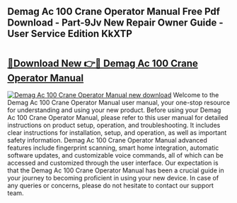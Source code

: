 ## Demag Ac 100 Crane Operator Manual Free Pdf Download - Part-9Jv New Repair Owner Guide - User Service Edition KkXTP

# <h2><a href="http://bc94042.oget.top/?id=Demag+Ac+100+Crane+Operator+Manual">🔗Download New 👉🔴 Demag Ac 100 Crane Operator Manual</a></h2>

[![Demag Ac 100 Crane Operator Manual new download](https://i.imgur.com/5g1atiW.png)](http://bc94042.oget.top/?id=Demag+Ac+100+Crane+Operator+Manual)
Welcome to the Demag Ac 100 Crane Operator Manual user manual, your one-stop resource for understanding and using your new product. Before using your Demag Ac 100 Crane Operator Manual, please refer to this user manual for detailed instructions on product setup, operation, and troubleshooting. It includes clear instructions for installation, setup, and operation, as well as important safety information. Demag Ac 100 Crane Operator Manual advanced features include fingerprint scanning, smart home integration, automatic software updates, and customizable voice commands, all of which can be accessed and customized through the user interface. Our expectation is that the Demag Ac 100 Crane Operator Manual has been a crucial guide in your journey to becoming proficient in using your new device. In case of any queries or concerns, please do not hesitate to contact our support team.
